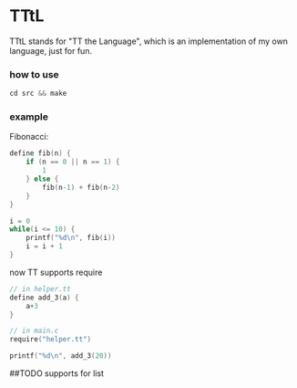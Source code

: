 TTtL
==
TTtL stands for "TT the Language", which is an implementation of my own language, just for fun.

### how to use
```c
cd src && make
```

### example

Fibonacci:
```c
define fib(n) {
    if (n == 0 || n == 1) {
        1
    } else {
        fib(n-1) + fib(n-2)
    }
}

i = 0
while(i <= 10) {
    printf("%d\n", fib(i))
    i = i + 1
}
```

now TT supports require

```c
// in helper.tt
define add_3(a) {
    a+3
}

// in main.c
require("helper.tt")

printf("%d\n", add_3(20))
```

##TODO
supports for list
